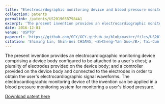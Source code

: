 ```yaml
---
title: "Electrocardographic monitoring device and blood pressure monitoring system using the same"
collection: patents
permalink: /patents/US20190387984A1
excerpt: 'The present invention provides an electrocardiographic monitoring device comprising a device body configured to be attached to a user’s chest; a plurality of electrodes provided on the device body; and a controller provided on the device body and connected to the electrodes in order to obtain the user’s electrocardiographic signal waveforms. The electrocardiographic monitoring device of the invention can be applied in a blood pressure monitoring system for monitoring a user’s blood pressure.'
date: 2016-12-01
venue: 'USPTO'
paperurl: 'https://github.com/GCY/GCY.github.io/blob/master/files/US20190387984A1.pdf'
citation: 'Shiming Lin, Shih-Wei CHIANG, <B>Cheng-Yan Guo</B>, Tai-Cun LIN, Wei-Chih Huang, Chun-Nan Chen, Ya-Ting Chang '
---
```

The present invention provides an electrocardiographic monitoring device comprising a device body configured to be attached to a user's chest; a plurality of electrodes provided on the device body; and a controller provided on the device body and connected to the electrodes in order to obtain the user's electrocardiographic signal waveforms. The electrocardiographic monitoring device of the invention can be applied in a blood pressure monitoring system for monitoring a user's blood pressure.
<!--

<p align="center">
    <img src="/res/patent/ecg.png" width="600" height="800">
</p>

-->
[Download patent here](https://github.com/GCY/GCY.github.io/blob/master/files/US20190387984A1.pdf)

